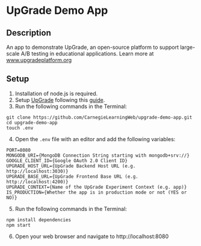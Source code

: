 # UpGrade Demo App

## Description
An app to demonstrate UpGrade, an open-source platform to support large-scale A/B testing in educational applications. Learn more at www.upgradeplatform.org

## Setup
1. Installation of node.js is required.
2. Setup [UpGrade](https://github.com/CarnegieLearningWeb/UpGrade) following this [guide](https://upgrade-platform.gitbook.io/upgrade-documentation/hosting). 
3. Run the following commands in the Terminal:
```
git clone https://github.com/CarnegieLearningWeb/upgrade-demo-app.git
cd upgrade-demo-app
touch .env
```
4. Open the `.env` file with an editor and add the following variables:
```
PORT=8080
MONGODB_URI={MongoDB Connection String starting with mongodb+srv://}
GOOGLE_CLIENT_ID={Google OAuth 2.0 Client ID}
UPGRADE_HOST_URL={UpGrade Backend Host URL (e.g. http://localhost:3030)}
UPGRADE_BASE_URL={UpGrade Frontend Base URL (e.g. http://localhost:4200)}
UPGRADE_CONTEXT={Name of the UpGrade Experiment Context (e.g. app)}
IS_PRODUCTION={Whether the app is in production mode or not (YES or NO)}
```
5. Run the following commands in the Terminal:
```
npm install dependencies
npm start
```
6. Open your web browser and navigate to http://localhost:8080
